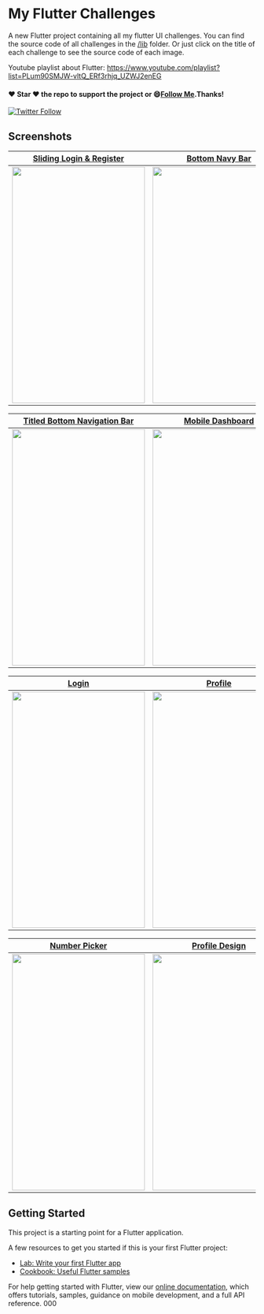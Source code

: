 # My Flutter Challenges

A new Flutter project containing all my flutter UI challenges. You can find the source code of all challenges in the [/lib](https://github.com/pedromassango/my_flutter_challenges/tree/master/lib) folder. Or just click on the title of each challenge to see the source code of each image.

Youtube playlist about Flutter: https://www.youtube.com/playlist?list=PLum90SMJW-vltQ_ERf3rhjq_UZWJ2enEG

#### :heart: Star :heart: the repo to support the project or :smile:[Follow Me](https://github.com/pedromassango).Thanks!
[![Twitter Follow](https://img.shields.io/twitter/follow/pedromassangom.svg?style=social&label=Follow)](https://twitter.com/pedromassangom)

## Screenshots

| [Sliding Login & Register](https://github.com/pedromassango/my_flutter_challenges/blob/master/lib/sliding_login.dart) | [Bottom Navy Bar](https://github.com/pedromassango/bottom_navy_bar) | [Custom Drawer](https://github.com/pedromassango/flutter_delivery) |
| ------------- | ------------- | ------------- |
| <img src="/screenshots/slidl.gif" width="270" height="480"> | <img src="/screenshots/navy2.gif" width="270" height="480"> | <img src="/screenshots/delivery.gif" width="270" height="480"> |



| [Titled Bottom Navigation Bar](https://github.com/pedromassango/titled_navigation_bar) | [Mobile Dashboard](https://github.com/pedromassango/my_flutter_challenges/blob/master/lib/mobile_dashboard.dart) | [Foldable Options Menu](https://github.com/pedromassango/my_flutter_challenges/blob/master/lib/foldable_options_menu.dart) |
| ------------- | ------------- | ------------- |
| <img src="/screenshots/titled_bottom_bar.gif" width="270" height="480"> | <img src="/screenshots/dashboard.png" width="270" height="480"> | <img src="/screenshots/options_menu.gif" width="270" height="480"> |

| [Login](https://github.com/pedromassango/my_flutter_challenges/blob/master/lib/login_challenge.dart) | [Profile](https://github.com/pedromassango/my_flutter_challenges/blob/master/lib/profile_challenge.dart) | [Home screen](https://github.com/pedromassango/flutter_famguard) |
| ----- | ------- | ------------- |
| <img src="/screenshots/login.png" width="270" height="480"> | <img src="/screenshots/profile.png" width="270" height="480">| <img src="/screenshots/home.png" width="270" height="480"> |

| [Number Picker](https://github.com/pedromassango/slider_number_picker) | [Profile Design](https://github.com/pedromassango/my_flutter_challenges/blob/master/lib/profile_design.dart) | [World Clock](https://github.com/pedromassango/my_flutter_challenges/blob/master/lib/world_clock.dart) |
| ------------- | ----- | ----- |
| <img src="https://github.com/pedromassango/slider_number_picker/blob/master/preview/shot.gif" width="270" height="480"> | <img src="/screenshots/profile_design.png" width="270" height="480"> | <img src="/screenshots/world_clock.png" width="270" height="480"> |


## Getting Started

This project is a starting point for a Flutter application.

A few resources to get you started if this is your first Flutter project:

- [Lab: Write your first Flutter app](https://flutter.io/docs/get-started/codelab)
- [Cookbook: Useful Flutter samples](https://flutter.io/docs/cookbook)

For help getting started with Flutter, view our 
[online documentation](https://flutter.io/docs), which offers tutorials, 
samples, guidance on mobile development, and a full API reference.
000
